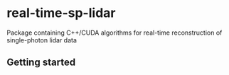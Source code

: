 # real-time-sp-lidar

Package containing C++/CUDA algorithms for real-time reconstruction of single-photon lidar data

## Getting started


